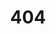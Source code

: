 ---
title: '404'
description: '404 Page'
template: splash
editUrl: false
hero:
  title: '404 :('
  tagline: this doesn't exist hoe
---